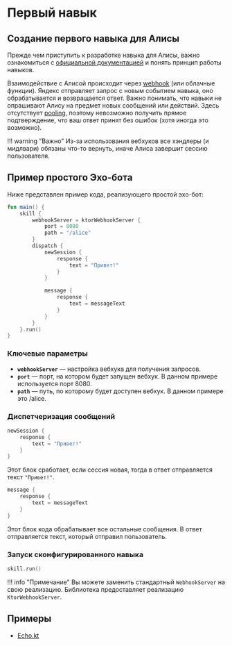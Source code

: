
# Первый навык

## Создание первого навыка для Алисы

Прежде чем приступить к разработке навыка для Алисы, важно ознакомиться с [официальной документацией](https://yandex.ru/dev/dialogs/alice/doc/) и понять принцип работы навыков.

Взаимодействие с Алисой происходит через [webhook](https://www.google.com/search?q=вебхук+это) (или облачные функции). Яндекс отправляет запрос с новым событием навыка, оно обрабатывается и возвращается ответ. Важно понимать, что навыки не опрашивают Алису на предмет новых сообщений или действий. Здесь отсутствует [pooling](https://www.google.com/search?q=пулинг+программирование+это), поэтому невозможно получить прямое подтверждение, что ваш ответ принят без ошибок (хотя иногда это возможно).

!!! warning "Важно"
    Из-за использования вебхуков все хэндлеры (и мидлвари) обязаны что-то вернуть, иначе Алиса завершит сессию пользователя.

## Пример простого Эхо-бота

Ниже представлен пример кода, реализующего простой эхо-бот:

```kotlin
fun main() {
    skill {
        webhookServer = ktorWebhookServer {
            port = 8080
            path = "/alice"
        }
        dispatch {
            newSession {
                response {
                    text = "Привет!"
                }
            }

            message {
                response {
                    text = messageText
                }
            }
        }
    }.run()
}
```

### Ключевые параметры

- **`webhookServer`** — настройка вебхука для получения запросов.
- **`port`** — порт, на котором будет запущен вебхук. В данном примере используется порт 8080.
- **`path`** — путь, по которому будет доступен вебхук. В данном примере это /alice.

### Диспетчеризация сообщений

```kotlin
newSession {
    response {
        text = "Привет!"
    }
}
```

Этот блок сработает, если сессия новая, тогда в ответ отправляется текст `"Привет!"`.

```kotlin
message {
    response {
        text = messageText
    }
}
```

Этот блок кода обрабатывает все остальные сообщения. В ответ отправляется текст, который отправил пользователь.

### Запуск сконфигурированного навыка

```kotlin
skill.run()
```

!!! info "Примечание"
    Вы можете заменить стандартный `WebhookServer` на свою реализацию. Библиотека предоставляет реализацию `KtorWebhookServer`.

## Примеры

- [Echo.kt](https://github.com/danbeldev/alice-ktx/blob/master/examples/src/main/kotlin/com/github/examples/Echo.kt)
